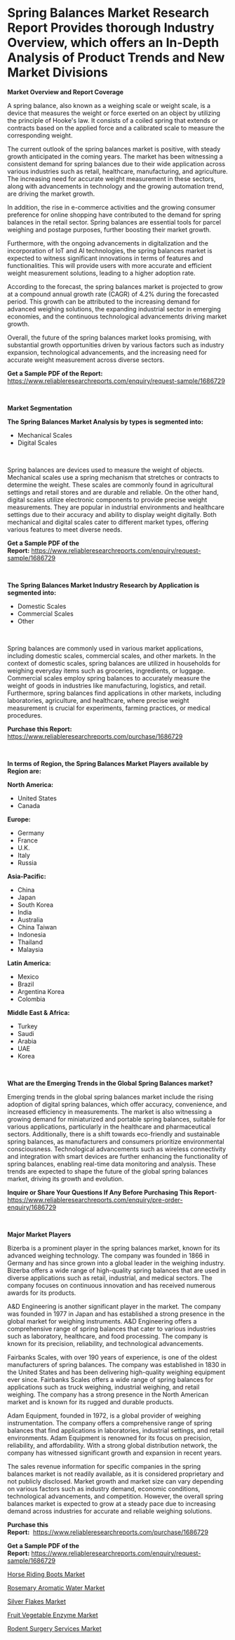 <p><h1>Spring Balances Market Research Report Provides thorough Industry Overview, which offers an In-Depth Analysis of Product Trends and New Market Divisions</h1></p><p><strong>Market Overview and Report Coverage</strong></p>
<p><p>A spring balance, also known as a weighing scale or weight scale, is a device that measures the weight or force exerted on an object by utilizing the principle of Hooke's law. It consists of a coiled spring that extends or contracts based on the applied force and a calibrated scale to measure the corresponding weight.</p><p>The current outlook of the spring balances market is positive, with steady growth anticipated in the coming years. The market has been witnessing a consistent demand for spring balances due to their wide application across various industries such as retail, healthcare, manufacturing, and agriculture. The increasing need for accurate weight measurement in these sectors, along with advancements in technology and the growing automation trend, are driving the market growth.</p><p>In addition, the rise in e-commerce activities and the growing consumer preference for online shopping have contributed to the demand for spring balances in the retail sector. Spring balances are essential tools for parcel weighing and postage purposes, further boosting their market growth.</p><p>Furthermore, with the ongoing advancements in digitalization and the incorporation of IoT and AI technologies, the spring balances market is expected to witness significant innovations in terms of features and functionalities. This will provide users with more accurate and efficient weight measurement solutions, leading to a higher adoption rate.</p><p>According to the forecast, the spring balances market is projected to grow at a compound annual growth rate (CAGR) of 4.2% during the forecasted period. This growth can be attributed to the increasing demand for advanced weighing solutions, the expanding industrial sector in emerging economies, and the continuous technological advancements driving market growth.</p><p>Overall, the future of the spring balances market looks promising, with substantial growth opportunities driven by various factors such as industry expansion, technological advancements, and the increasing need for accurate weight measurement across diverse sectors.</p></p>
<p><strong>Get a Sample PDF of the Report:</strong> <a href="https://www.reliableresearchreports.com/enquiry/request-sample/1686729">https://www.reliableresearchreports.com/enquiry/request-sample/1686729</a></p>
<p>&nbsp;</p>
<p><strong>Market Segmentation</strong></p>
<p><strong>The Spring Balances Market Analysis by types is segmented into:</strong></p>
<p><ul><li>Mechanical Scales</li><li>Digital Scales</li></ul></p>
<p>&nbsp;</p>
<p><p>Spring balances are devices used to measure the weight of objects. Mechanical scales use a spring mechanism that stretches or contracts to determine the weight. These scales are commonly found in agricultural settings and retail stores and are durable and reliable. On the other hand, digital scales utilize electronic components to provide precise weight measurements. They are popular in industrial environments and healthcare settings due to their accuracy and ability to display weight digitally. Both mechanical and digital scales cater to different market types, offering various features to meet diverse needs.</p></p>
<p><strong>Get a Sample PDF of the Report:</strong>&nbsp;<a href="https://www.reliableresearchreports.com/enquiry/request-sample/1686729">https://www.reliableresearchreports.com/enquiry/request-sample/1686729</a></p>
<p>&nbsp;</p>
<p><strong>The Spring Balances Market Industry Research by Application is segmented into:</strong></p>
<p><ul><li>Domestic Scales</li><li>Commercial Scales</li><li>Other</li></ul></p>
<p>&nbsp;</p>
<p><p>Spring balances are commonly used in various market applications, including domestic scales, commercial scales, and other markets. In the context of domestic scales, spring balances are utilized in households for weighing everyday items such as groceries, ingredients, or luggage. Commercial scales employ spring balances to accurately measure the weight of goods in industries like manufacturing, logistics, and retail. Furthermore, spring balances find applications in other markets, including laboratories, agriculture, and healthcare, where precise weight measurement is crucial for experiments, farming practices, or medical procedures.</p></p>
<p><strong>Purchase this Report:</strong>&nbsp; <a href="https://www.reliableresearchreports.com/purchase/1686729">https://www.reliableresearchreports.com/purchase/1686729</a></p>
<p>&nbsp;</p>
<p><strong>In terms of Region, the Spring Balances Market Players available by Region are:</strong></p>
<p>
    <p> <strong> North America: </strong>
        <ul>
            <li>United States</li>
            <li>Canada</li>
        </ul>
        </p> 
    <p> <strong> Europe: </strong>
        <ul>
            <li>Germany</li>
            <li>France</li>
            <li>U.K.</li>
            <li>Italy</li>
            <li>Russia</li>
        </ul>
        </p> 
    <p> <strong> Asia-Pacific: </strong>
        <ul>
            <li>China</li>
            <li>Japan</li>
            <li>South Korea</li>
            <li>India</li>
            <li>Australia</li>
            <li>China Taiwan</li>
            <li>Indonesia</li>
            <li>Thailand</li>
            <li>Malaysia</li>
        </ul>
        </p> 
    <p> <strong> Latin America: </strong>
        <ul>
            <li>Mexico</li>
            <li>Brazil</li>
            <li>Argentina Korea</li>
            <li>Colombia</li>
        </ul>
        </p> 
    <p> <strong> Middle East & Africa: </strong>
        <ul>
            <li>Turkey</li>
            <li>Saudi</li>
            <li>Arabia</li>
            <li>UAE</li>
            <li>Korea</li>
        </ul>
    </p>
    </p>
<p>&nbsp;</p>
<p><strong>What are the Emerging Trends in the Global Spring Balances market?</strong></p>
<p><p>Emerging trends in the global spring balances market include the rising adoption of digital spring balances, which offer accuracy, convenience, and increased efficiency in measurements. The market is also witnessing a growing demand for miniaturized and portable spring balances, suitable for various applications, particularly in the healthcare and pharmaceutical sectors. Additionally, there is a shift towards eco-friendly and sustainable spring balances, as manufacturers and consumers prioritize environmental consciousness. Technological advancements such as wireless connectivity and integration with smart devices are further enhancing the functionality of spring balances, enabling real-time data monitoring and analysis. These trends are expected to shape the future of the global spring balances market, driving its growth and evolution.</p></p>
<p><strong>Inquire or Share Your Questions If Any Before Purchasing This Report</strong>- <a href="https://www.reliableresearchreports.com/enquiry/pre-order-enquiry/1686729">https://www.reliableresearchreports.com/enquiry/pre-order-enquiry/1686729</a></p>
<p>&nbsp;</p>
<p><strong>Major Market Players</strong></p>
<p><p>Bizerba is a prominent player in the spring balances market, known for its advanced weighing technology. The company was founded in 1866 in Germany and has since grown into a global leader in the weighing industry. Bizerba offers a wide range of high-quality spring balances that are used in diverse applications such as retail, industrial, and medical sectors. The company focuses on continuous innovation and has received numerous awards for its products.</p><p>A&D Engineering is another significant player in the market. The company was founded in 1977 in Japan and has established a strong presence in the global market for weighing instruments. A&D Engineering offers a comprehensive range of spring balances that cater to various industries such as laboratory, healthcare, and food processing. The company is known for its precision, reliability, and technological advancements.</p><p>Fairbanks Scales, with over 190 years of experience, is one of the oldest manufacturers of spring balances. The company was established in 1830 in the United States and has been delivering high-quality weighing equipment ever since. Fairbanks Scales offers a wide range of spring balances for applications such as truck weighing, industrial weighing, and retail weighing. The company has a strong presence in the North American market and is known for its rugged and durable products.</p><p>Adam Equipment, founded in 1972, is a global provider of weighing instrumentation. The company offers a comprehensive range of spring balances that find applications in laboratories, industrial settings, and retail environments. Adam Equipment is renowned for its focus on precision, reliability, and affordability. With a strong global distribution network, the company has witnessed significant growth and expansion in recent years.</p><p>The sales revenue information for specific companies in the spring balances market is not readily available, as it is considered proprietary and not publicly disclosed. Market growth and market size can vary depending on various factors such as industry demand, economic conditions, technological advancements, and competition. However, the overall spring balances market is expected to grow at a steady pace due to increasing demand across industries for accurate and reliable weighing solutions.</p></p>
<p><strong>Purchase this Report:</strong>&nbsp;&nbsp;<a href="https://www.reliableresearchreports.com/purchase/1686729">https://www.reliableresearchreports.com/purchase/1686729</a></p>
<p></p>
<p><strong>Get a Sample PDF of the Report:</strong>&nbsp;<a href="https://www.reliableresearchreports.com/enquiry/request-sample/1686729">https://www.reliableresearchreports.com/enquiry/request-sample/1686729</a></p>
<p><p><a href="https://www.linkedin.com/pulse/horse-riding-boots-market-size-growth-forecast-from-2023/">Horse Riding Boots Market</a></p><p><a href="https://medium.com/@azadyoi012547/rosemary-aromatic-water-market-research-report-its-history-and-forecast-2023-to-2030-060d3081dc74">Rosemary Aromatic Water Market</a></p><p><a href="https://www.linkedin.com/pulse/silver-flakes-market-share-amp-new-trends-analysis-report-type/">Silver Flakes Market</a></p><p><a href="https://www.linkedin.com/pulse/fruit-vegetable-enzyme-market-size-share-amp-trends-analysis/">Fruit Vegetable Enzyme Market</a></p><p><a href="https://medium.com/@adiroy75486/rodent-surgery-services-market-research-report-its-history-and-forecast-2023-to-2030-6bd91c7a5049">Rodent Surgery Services Market</a></p></p>
